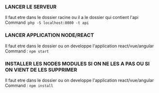### LANCER LE SERVEUR

Il faut etre dans le dossier racine ou il a le dossier qui contient l'api
Command :`php -S localhost:8080 -t api`

### LANCER APPLICATION NODE/REACT

Il faut etre dans le dossier ou on developpe l'application react/vue/angular
Command : `npm start`

### INSTALLER LES NODES MODULES SI ON NE LES A PAS OU SI ON VIENT DE LES SUPPRIMER

Il faut etre dans le dossier ou on developpe l'application react/vue/angular
Command : `npm install`
